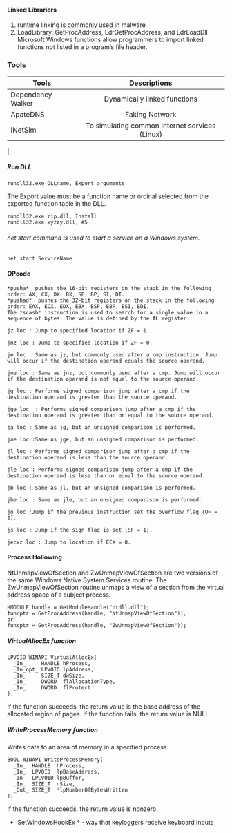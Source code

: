  
#### Linked Librariers

 1. runtime linking is commonly used in malware
 2. LoadLibrary, GetProcAddress, LdrGetProcAddress, and LdrLoadDll Microsoft Windows functions allow programmers to import linked functions not listed in a program’s file header.
 
 
 ### Tools
 
| Tools                      | Descriptions                                     | 
| -------------------------- |:------------------------------------------------:| 
|Dependency Walker           | Dynamically linked functions                                  | 
|ApateDNS                    | Faking Network                                   |
|INetSim                     | To simulating common Internet services (Linux)   |
|

 ##### Run DLL
 
 ```
 rundll32.exe DLLname, Export arguments
 ```
 The Export value must be a function name or ordinal selected from the exported function table in the DLL. 
 ```
 rundll32.exe rip.dll, Install
 rundll32.exe xyzzy.dll, #5
 ```
 
###### net start command is used to start a service on a Windows system.
 ```
 net start ServiceName
 ```
#### OPcode
    *pusha*  pushes the 16-bit registers on the stack in the following order: AX, CX, DX, BX, SP, BP, SI, DI.
    *pushad*  pushes the 32-bit registers on the stack in the following order: EAX, ECX, EDX, EBX, ESP, EBP, ESI, EDI.
    The *scasb* instruction is used to search for a single value in a sequence of bytes. The value is defined by the AL register.
    
    
 ```
 jz loc : Jump to specified location if ZF = 1.

jnz loc : Jump to specified location if ZF = 0.

je loc : Same as jz, but commonly used after a cmp instruction. Jump will occur if the destination operand equals the source operand.

jne loc : Same as jnz, but commonly used after a cmp. Jump will occur if the destination operand is not equal to the source operand.

jg loc : Performs signed comparison jump after a cmp if the destination operand is greater than the source operand.

jge loc  : Performs signed comparison jump after a cmp if the destination operand is greater than or equal to the source operand.

ja loc : Same as jg, but an unsigned comparison is performed.

jae loc :Same as jge, but an unsigned comparison is performed.

jl loc : Performs signed comparison jump after a cmp if the destination operand is less than the source operand.

jle loc : Performs signed comparison jump after a cmp if the destination operand is less than or equal to the source operand.

jb loc : Same as jl, but an unsigned comparison is performed.

jbe loc : Same as jle, but an unsigned comparison is performed.

jo loc :Jump if the previous instruction set the overflow flag (OF = 1).

js loc : Jump if the sign flag is set (SF = 1).

jecxz loc : Jump to location if ECX = 0.
 
 ```
 
 
 
 
 #### Process Hollowing
 
 NtUnmapViewOfSection and ZwUnmapViewOfSection are two versions of the same Windows Native System Services routine. 
The ZwUnmapViewOfSection routine unmaps a view of a section from the virtual address space of a subject process.

```
HMODULE handle = GetModuleHandle("ntdll.dll");
funcptr = GetProcAddress(handle, "NtUnmapViewOfSection")); 
or
funcptr = GetProcAddress(handle, "ZwUnmapViewOfSection"));
```

##### VirtualAllocEx function
```
LPVOID WINAPI VirtualAllocEx(
  _In_     HANDLE hProcess,
  _In_opt_ LPVOID lpAddress,
  _In_     SIZE_T dwSize,
  _In_     DWORD  flAllocationType,
  _In_     DWORD  flProtect
);
```
If the function succeeds, the return value is the base address of the allocated region of pages.
If the function fails, the return value is NULL


##### WriteProcessMemory function
Writes data to an area of memory in a specified process. 
```
BOOL WINAPI WriteProcessMemory(
  _In_  HANDLE  hProcess,
  _In_  LPVOID  lpBaseAddress,
  _In_  LPCVOID lpBuffer,
  _In_  SIZE_T  nSize,
  _Out_ SIZE_T  *lpNumberOfBytesWritten
);
```
If the function succeeds, the return value is nonzero.

* SetWindowsHookEx * - way that keyloggers receive keyboard inputs

